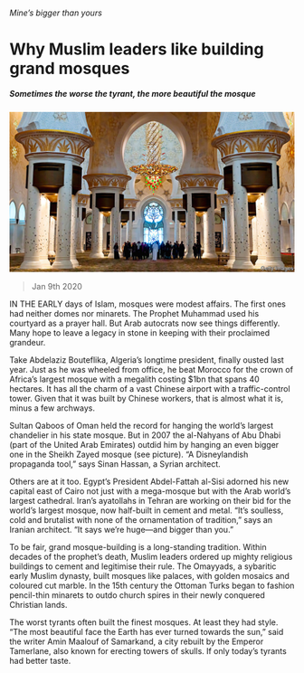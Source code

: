 ###### Mine’s bigger than yours

# Why Muslim leaders like building grand mosques 

##### Sometimes the worse the tyrant, the more beautiful the mosque 

![image](images/20200111_MAP001_0.jpg) 

> Jan 9th 2020 

IN THE EARLY days of Islam, mosques were modest affairs. The first ones had neither domes nor minarets. The Prophet Muhammad used his courtyard as a prayer hall. But Arab autocrats now see things differently. Many hope to leave a legacy in stone in keeping with their proclaimed grandeur. 

Take Abdelaziz Bouteflika, Algeria’s longtime president, finally ousted last year. Just as he was wheeled from office, he beat Morocco for the crown of Africa’s largest mosque with a megalith costing $1bn that spans 40 hectares. It has all the charm of a vast Chinese airport with a traffic-control tower. Given that it was built by Chinese workers, that is almost what it is, minus a few archways. 

Sultan Qaboos of Oman held the record for hanging the world’s largest chandelier in his state mosque. But in 2007 the al-Nahyans of Abu Dhabi (part of the United Arab Emirates) outdid him by hanging an even bigger one in the Sheikh Zayed mosque (see picture). “A Disneylandish propaganda tool,” says Sinan Hassan, a Syrian architect. 

Others are at it too. Egypt’s President Abdel-Fattah al-Sisi adorned his new capital east of Cairo not just with a mega-mosque but with the Arab world’s largest cathedral. Iran’s ayatollahs in Tehran are working on their bid for the world’s largest mosque, now half-built in cement and metal. “It’s soulless, cold and brutalist with none of the ornamentation of tradition,” says an Iranian architect. “It says we’re huge—and bigger than you.” 

To be fair, grand mosque-building is a long-standing tradition. Within decades of the prophet’s death, Muslim leaders ordered up mighty religious buildings to cement and legitimise their rule. The Omayyads, a sybaritic early Muslim dynasty, built mosques like palaces, with golden mosaics and coloured cut marble. In the 15th century the Ottoman Turks began to fashion pencil-thin minarets to outdo church spires in their newly conquered Christian lands. 

The worst tyrants often built the finest mosques. At least they had style. “The most beautiful face the Earth has ever turned towards the sun,” said the writer Amin Maalouf of Samarkand, a city rebuilt by the Emperor Tamerlane, also known for erecting towers of skulls. If only today’s tyrants had better taste. 

